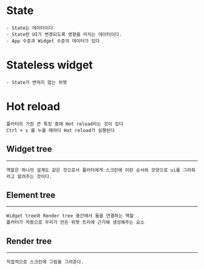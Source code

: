# State
    - State는 데이터이다
    - State란 UI가 변경되도록 영향을 미치는 데이터이다.
    - App 수준과 Widget 수준의 데이터가 있다

# Stateless widget
    - State가 변하지 않는 위젯

# Hot reload 
    플러터의 가장 큰 특징 중에 Hot reload라는 것이 있다
    Ctrl + s 를 누를 때마다 Hot reload가 실행된다
## Widget tree
---
    역할은 하나의 설계도 같은 것으로서 플러터에게 스크린에 이런 순서와 모양으로 ui를 그려줘라고 알려주는 것이다.

## Element tree
---
    Widget tree와 Render tree 중간에서 둘을 연결하는 역할
    플러터가 자동으로 우리가 만든 위젯 트리에 근거해 생성해주는 요소

## Render tree
---
    직접적으로 스크린에 그림을 그려준다.